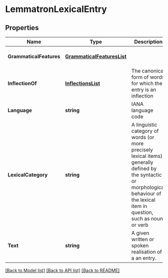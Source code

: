 # LemmatronLexicalEntry

## Properties
Name | Type | Description | Notes
------------ | ------------- | ------------- | -------------
**GrammaticalFeatures** | [**GrammaticalFeaturesList**](GrammaticalFeaturesList.md) |  | [optional] [default to null]
**InflectionOf** | [**InflectionsList**](InflectionsList.md) | The canonical form of words for which the entry is an inflection | [default to null]
**Language** | **string** | IANA language code | [default to null]
**LexicalCategory** | **string** | A linguistic category of words (or more precisely lexical items), generally defined by the syntactic or morphological behaviour of the lexical item in question, such as noun or verb | [default to null]
**Text** | **string** | A given written or spoken realisation of a an entry. | [default to null]

[[Back to Model list]](../README.md#documentation-for-models) [[Back to API list]](../README.md#documentation-for-api-endpoints) [[Back to README]](../README.md)


